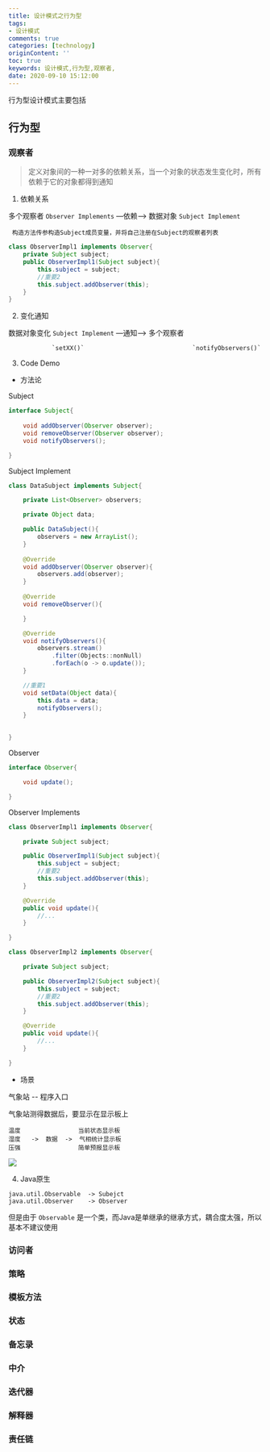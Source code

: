 ```yaml
---
title: 设计模式之行为型
tags: 
- 设计模式 
comments: true
categories: [technology]
originContent: ''
toc: true
keywords: 设计模式,行为型,观察者,
date: 2020-09-10 15:12:00
---
```


行为型设计模式主要包括

## 行为型

### 观察者

> 定义对象间的一种一对多的依赖关系，当一个对象的状态发生变化时，所有依赖于它的对象都得到通知

1. 依赖关系

多个观察者 `Observer Implements`            —依赖—>             数据对象 `Subject Implement`

     构造方法传参构造Subject成员变量，并将自己注册在Subject的观察者列表                              

```java
class ObserverImpl1 implements Observer{
	private Subject subject;
	public ObserverImpl1(Subject subject){
		this.subject = subject;
		//重要2
		this.subject.addObserver(this);
	}
}
```

2. 变化通知

数据对象变化 `Subject Implement`            —通知—>             多个观察者 

                `setXX()`                              `notifyObservers()`

3. Code Demo 
   
- 方法论

Subject 

```java
interface Subject{
	
	void addObserver(Observer observer);
	void removeObserver(Observer observer);
	void notifyObservers();

}
```

Subject Implement

```java
class DataSubject implements Subject{

	private List<Observer> observers;

	private Object data;

	public DataSubject(){
		observers = new ArrayList();
	}
	
	@Override
	void addObserver(Observer observer){
		observers.add(observer);
	}
	
	@Override
	void removeObserver(){

	}

	@Override
	void notifyObservers(){
		observers.stream()
			.filter(Objects::nonNull)
			.forEach(o -> o.update());
	}

	//重要1
	void setData(Object data){
		this.data = data;
		notifyObservers();
	}
	

}
```

Observer

```java
interface Observer{

	void update();	

}
```

Observer  Implements

```java
class ObserverImpl1 implements Observer{

	private Subject subject;

	public ObserverImpl1(Subject subject){
		this.subject = subject;
		//重要2
		this.subject.addObserver(this);
	}

	@Override
	public void update(){
		//...
	} 

}

class ObserverImpl2 implements Observer{

	private Subject subject;

	public ObserverImpl2(Subject subject){
		this.subject = subject;
		//重要2
		this.subject.addObserver(this);
	}

	@Override
	public void update(){
		//...
	} 

}
```
- 场景

气象站 -- 程序入口

气象站测得数据后，要显示在显示板上
```text
温度                当前状态显示板
湿度   ->  数据  ->  气相统计显示板
压强                简单预报显示板
```

![](https://images.di1shuai.com/2021-01-06-Observer.png)

4. Java原生

```text
java.util.Observable  -> Subejct
java.util.Observer    -> Observer
```

但是由于 `Observable` 是一个类，而Java是单继承的继承方式，耦合度太强，所以基本不建议使用

### 访问者

### 策略

### 模板方法

### 状态

### 备忘录

### 中介

### 迭代器

### 解释器

### 责任链